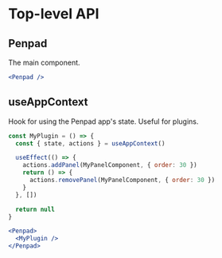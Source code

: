 # Top-level API

## Penpad

The main component.

```jsx
<Penpad />
```

## useAppContext

Hook for using the Penpad app's state. Useful for plugins.

```jsx
const MyPlugin = () => {
  const { state, actions } = useAppContext()

  useEffect(() => {
    actions.addPanel(MyPanelComponent, { order: 30 })
    return () => {
      actions.removePanel(MyPanelComponent, { order: 30 })
    }
  }, [])

  return null
}
```

```jsx
<Penpad>
  <MyPlugin />
</Penpad>
```
